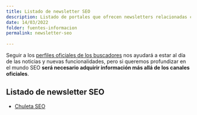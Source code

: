 ```yaml
---
title: Listado de newsletter SEO
description: Listado de portales que ofrecen newsletters relacionadas con el SEO
date: 14/03/2022
folder: fuentes-informacion
permalink: newsletter-seo
  
---
```


Seguir a los [perfiles oficiales de los buscadores](https://chuletaseo.com/blogs-oficiales) nos ayudará a estar al día de las noticias y nuevas funcionalidades, pero si queremos profundizar en el mundo SEO **será necesario adquirir información más allá de los canales oficiales**.

## Listado de newsletter SEO

- [Chuleta SEO](https://newsletter.chuletaseo.com)
<!--stackedit_data:
eyJoaXN0b3J5IjpbNDIxOTEyOTY0XX0=
-->
